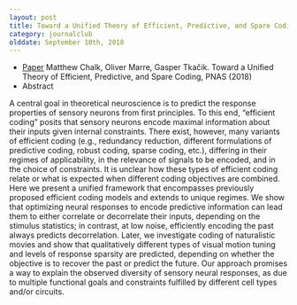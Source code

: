 ```yaml
---
layout: post
title: Toward a Unified Theory of Efficient, Predictive, and Spare Coding (2018)
category: journalclub
olddate: September 10th, 2018
---
```


* [Paper]({{site.url}}/journalclub/JCpapers/Chalk_Unified_Predictive_Sparse.pdf) Matthew Chalk, Oliver Marre, Gasper Tkačik. Toward a Unified Theory of Efficient, Predictive, and Spare Coding, PNAS (2018)
* Abstract

A central goal in theoretical neuroscience is to predict the
response properties of sensory neurons from first principles. To
this end, “efficient coding” posits that sensory neurons encode
maximal information about their inputs given internal constraints.
There exist, however, many variants of efficient coding
(e.g., redundancy reduction, different formulations of predictive
coding, robust coding, sparse coding, etc.), differing in
their regimes of applicability, in the relevance of signals to be
encoded, and in the choice of constraints. It is unclear how these
types of efficient coding relate or what is expected when different
coding objectives are combined. Here we present a unified
framework that encompasses previously proposed efficient coding
models and extends to unique regimes. We show that optimizing
neural responses to encode predictive information can lead
them to either correlate or decorrelate their inputs, depending on
the stimulus statistics; in contrast, at low noise, efficiently encoding
the past always predicts decorrelation. Later, we investigate
coding of naturalistic movies and show that qualitatively different
types of visual motion tuning and levels of response sparsity
are predicted, depending on whether the objective is to recover
the past or predict the future. Our approach promises a way to
explain the observed diversity of sensory neural responses, as due
to multiple functional goals and constraints fulfilled by different
cell types and/or circuits.